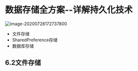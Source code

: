 # 数据存储全方案--详解持久化技术

![image-20200728172737800](C:\Users\15200\AppData\Roaming\Typora\typora-user-images\image-20200728172737800.png)

+ 文件存储
+ SharedPreference存储
+ 数据库存储

## 6.2文件存储

